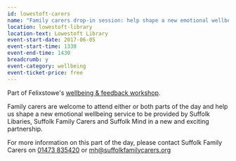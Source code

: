 ```yaml
---
id: lowestoft-carers
name: "Family carers drop-in session: help shape a new emotional wellbeing service"
location: lowestoft-library
location-text: Lowestoft Library
event-start-date: 2017-06-05
event-start-time: 1330
event-end-time: 1430
breadcrumb: y
event-category: wellbeing
event-ticket-price: free
---
```


Part of Felixstowe's [wellbeing & feedback workshop](/events/lowestoft-2017-06-05-wellbeing-feedback-workshop/).

Family carers are welcome to attend either or both parts of the day and help us shape a new emotional wellbeing service to be provided by Suffolk Libaries, Suffolk Family Carers and Suffolk Mind in a new and exciting partnership.

For more information on this part of the day, please contact Suffolk Family Carers on [01473 835420](tel:01473835420) or mh@suffolkfamilycarers.org
